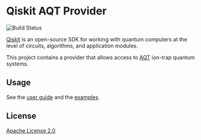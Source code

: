 # Qiskit AQT Provider

![Build Status](https://github.com/alpine-quantum-technologies/qiskit-aqt-provider-internal/actions/workflows/poetry.yml/badge.svg?branch=master)

[Qiskit](https://qiskit.org/) is an open-source SDK for working with quantum computers at the level of circuits, algorithms, and application modules.

This project contains a provider that allows access to [AQT](https://www.aqt.eu/) ion-trap quantum
systems.

## Usage

See the [user guide](docs/guide.rst) and the [examples](examples/).

## License

[Apache License 2.0](https://github.com/alpine-quantum-technologies/qiskit-aqt-provider-internal/blob/master/LICENSE.txt)
